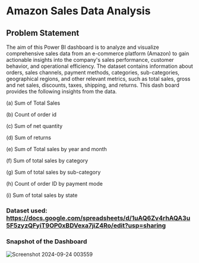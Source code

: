 # Amazon Sales Data Analysis
## Problem Statement
The aim of this Power BI dashboard is to analyze and visualize comprehensive sales data from an e-commerce platform (Amazon) to gain actionable insights into the company's sales performance, customer behavior, and operational efficiency. The dataset contains information about orders, sales channels, payment methods, categories, sub-categories, geographical regions, and other relevant metrics, such as total sales, gross and net sales, discounts, taxes, shipping, and returns. This dash board provides the following insights from the data.
  
  (a) Sum of Total Sales

  (b) Count of order id
  
  (c) Sum of net quantity
  
  (d) Sum of returns 
  
  (e) Sum of Total sales by year and month
  
  (f) Sum of total sales by category

  (g) Sum of total sales by sub-category
  
  (h) Count of order ID by payment mode
  
  (i) Sum of total sales by state

### Dataset used: https://docs.google.com/spreadsheets/d/1uAQ6Zv4rhAQA3u5F5zyzQFyiT9OP0xBDVexa7jiZ4Ro/edit?usp=sharing 

### Snapshot of the Dashboard 
![Screenshot 2024-09-24 003559](https://github.com/user-attachments/assets/b71587e8-ea04-4097-8e94-66eae99cab83)


